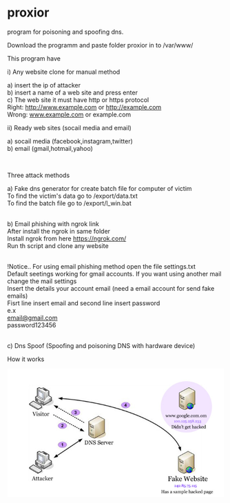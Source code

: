 # proxior
program for poisoning and spoofing dns. <br />

 Download the programm and paste folder proxior in to /var/www/ <br />

This program have  <br />

i) Any website clone for manual method <br />

  a) insert the ip of attacker <br />
  b) insert a name of a web site and press enter <br />
  c) The web site it must have http or https protocol <br />
     Right: http://www.example.com or http://example.com <br />
     Wrong: www.example.com or example.com <br />
     


 ii) Ready web sites (socail media and email) <br />
 
 a) socail media (facebook,instagram,twitter) <br />
 b) email (gmail,hotmail,yahoo) <br />


<br />

Three attack methods 

a) Fake dns generator for create batch file for computer of victim <br />
   To find the victim's data go to /export/data.txt <br />
   To find the batch file go to /export/l_win.bat  <br /> <br />

b) Email phishing with ngrok link <br />
 After install the ngrok in same folder <br>
 Install ngrok from here https://ngrok.com/ <br>
 Run th script and clone any website <br /> <br />
 
 !Notice.. For using email phishing method open the file settings.txt <br/>
 Default seetings working for gmail accounts. If you want using another mail change the mail settings <br />
 Insert the details your account email (need a email account for send fake emails) <br/>
 Fisrt line insert email and second line insert password <br/>
 e.x <br/>
 email@gmail.com <br/>
 password123456 <br/> <br/>
 
c) Dns Spoof (Spoofing and poisoning DNS with hardware device) <br />

  

How it works

![clonenew1](clonenew1.jpg) 
